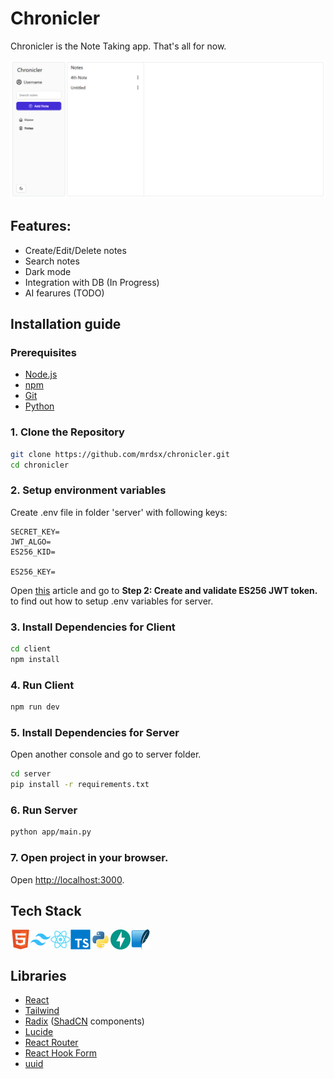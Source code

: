 # Chronicler

Chronicler is the Note Taking app. That's all for now.

![Chronicler UI](./assets/chronicler-ui.png)

## Features:

- Create/Edit/Delete notes
- Search notes
- Dark mode
- Integration with DB (In Progress)
- AI fearures (TODO) 

## Installation guide

### Prerequisites

- [Node.js](https://nodejs.org/)
- [npm](https://www.npmjs.com/)
- [Git](https://git-scm.com/)
- [Python](https://www.python.org/)

### 1. Clone the Repository

```bash
git clone https://github.com/mrdsx/chronicler.git
cd chronicler
```

### 2. Setup environment variables

Create .env file in folder 'server' with following keys:

```env
SECRET_KEY=
JWT_ALGO=
ES256_KID=

ES256_KEY=
```

Open [this](https://dc1888.medium.com/build-simple-authentication-api-using-fast-api-with-es256-encryption-in-10-mins-f8c0113937a) article and go to **Step 2: Create and validate ES256 JWT token.** to find out how to setup .env variables for server.

### 3. Install Dependencies for Client

```bash
cd client
npm install
```

### 4. Run Client

```bash
npm run dev
```

### 5. Install Dependencies for Server

Open another console and go to server folder.

```bash
cd server
pip install -r requirements.txt
```

### 6. Run Server

```bash
python app/main.py
```

### 7. Open project in your browser.

Open [http://localhost:3000](http://localhost:3000/).

## Tech Stack

<div style="display: flex">
  <img src="https://github.com/devicons/devicon/blob/master/icons/html5/html5-original.svg" alt="HTML" height="32">
  <img src="https://github.com/devicons/devicon/blob/master/icons/tailwindcss/tailwindcss-original.svg" alt="TailwindCSS" height="32">
  <img src="https://github.com/devicons/devicon/blob/master/icons/react/react-original.svg" alt="React" height="32">
  <img src="https://github.com/devicons/devicon/blob/master/icons/typescript/typescript-original.svg" alt="TypeScript" height="32">
  <img src="https://github.com/devicons/devicon/blob/v2.16.0/icons/python/python-original.svg" height="32" alt="Python"  />
  <img src="https://github.com/devicons/devicon/blob/v2.16.0/icons/fastapi/fastapi-original.svg" height="32" alt="FastAPI"  />
  <img src="https://github.com/devicons/devicon/blob/v2.16.0/icons/sqlite/sqlite-original.svg" height="32" alt="SQLite"  />
</div>

## Libraries

- [React](https://react.dev/)
- [Tailwind](https://tailwindcss.com/)
- [Radix](https://www.radix-ui.com/) ([ShadCN](https://ui.shadcn.com/) components)
- [Lucide](https://lucide.dev/)
- [React Router](https://reactrouter.com/)
- [React Hook Form](https://react-hook-form.com/)
- [uuid](https://www.npmjs.com/package/uuid)
